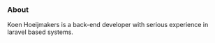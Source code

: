 ### About

Koen Hoeijmakers is a back-end developer with serious experience in laravel based systems.
